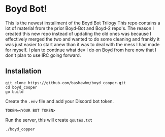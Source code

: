 # Boyd Bot!
This is the newest installment of the Boyd Bot Trilogy
This repo contains a lot of material from the prior Boyd-Bot and Boyd-2
repo's.
The reason I created this new repo instead of updating the old ones was
because I effectively merged the two and wanted to do some cleaning and
frankly it was just easier to start anew than it was to deal with the mess I
had made for myself. I plan to continue what dev I do on Boyd from here now that I
don't plan to use IRC going forward.

## Installation

```
git clone https://github.com/bashawhm/boyd_cooper.git
cd boyd_cooper
go build
```

Create the `.env` file and add your Discord bot token.

```
TOKEN=<YOUR BOT TOKEN>
```

Run the server, this will create `qoutes.txt`

```
./boyd_copper
```